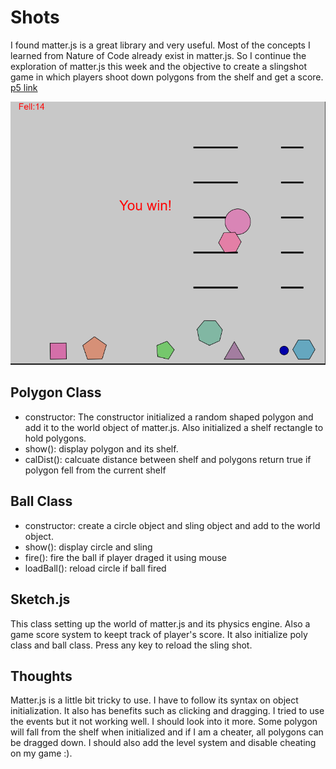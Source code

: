 # Shots
I found matter.js is a great library and very useful. Most of the concepts I learned from Nature of Code already exist in matter.js. So I continue the exploration of matter.js this week and the objective to create a slingshot game in which players shoot down polygons from the shelf and get a score. 
[p5 link](https://editor.p5js.org/yzhang33/sketches/gO3pm-t2-)

![shot](./assets/shots.png)
## Polygon Class
* constructor:
The constructor initialized a random shaped polygon and add it to the world object of matter.js. Also initialized a shelf rectangle to hold polygons.
* show(): display polygon and its shelf.
* calDist(): calcuate distance between shelf and polygons return true if polygon fell from the current shelf
## Ball Class

* constructor: create a circle object and sling object and add to the world object. 
* show(): display circle and sling
* fire(): fire the ball if player draged it using mouse
* loadBall(): reload circle if ball fired
## Sketch.js
This class setting up the world of matter.js and its physics engine. Also a game score system to keept track of player's score. It also initialize poly class and ball class. 
Press any key to reload the sling shot.  
## Thoughts
Matter.js is a little bit tricky to use. I have to follow its syntax on object initialization. It also has benefits such as clicking and dragging. I tried to use the events but it not working well. I should look into it more. Some polygon will fall from the shelf when initialized and if I am a cheater, all polygons can be dragged down. I should also add the level system and disable cheating on my game :).
